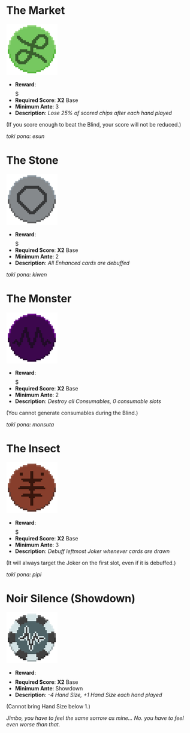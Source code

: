 # The Market
![The Market](./sprites/the_market.gif)
- **Reward**: $$$$$
- **Required Score**: **X2** Base
- **Minimum Ante**: 3
- **Description**: *Lose 25% of scored chips after each hand played*

(If you score enough to beat the Blind, your score will not be reduced.)

*toki pona: esun*

# The Stone
![The Stone](./sprites/the_stone.gif)
- **Reward**: $$$$$
- **Required Score**: **X2** Base
- **Minimum Ante**: 2
- **Description**: *All Enhanced cards are debuffed*

*toki pona: kiwen*

# The Monster
![The Monster](./sprites/the_monster.gif)
- **Reward**: $$$$$
- **Required Score**: **X2** Base
- **Minimum Ante**: 2
- **Description**: *Destroy all Consumables, 0 consumable slots*

(You cannot generate consumables during the Blind.)

*toki pona: monsuta*

# The Insect
![The Insect](./sprites/the_insect.gif)
- **Reward**: $$$$$
- **Required Score**: **X2** Base
- **Minimum Ante**: 3
- **Description**: *Debuff leftmost Joker whenever cards are drawn*

(It will always target the Joker on the first slot, even if it is debuffed.)

*toki pona: pipi*

# Noir Silence **(Showdown)**
![Noir Silence](./sprites/noir_silence.gif)
- **Reward**: $$$$$$$$
- **Required Score**: **X2** Base
- **Minimum Ante**: Showdown
- **Description**: *-4 Hand Size, +1 Hand Size each hand played*

(Cannot bring Hand Size below 1.)

*Jimbo, you have to feel the same sorrow as mine... No. you have to feel even worse than that.*